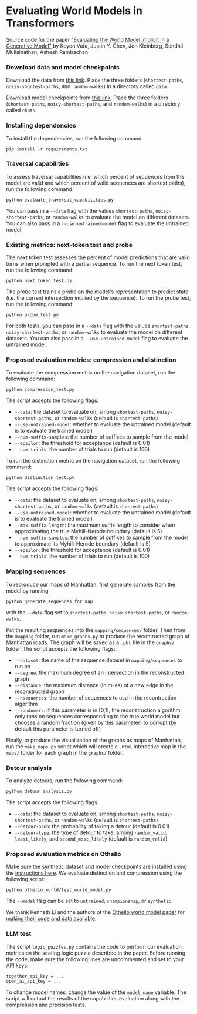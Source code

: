# Evaluating World Models in Transformers
Source code for the paper ["Evaluating the World Model Implicit in a Generative Model"](https://arxiv.org/abs/2406.03689) by Keyon Vafa, Justin Y. Chen, Jon Kleinberg, Sendhil Mullainathan, Ashesh Rambachan

### Download data and model checkpoints
Download the data from [this link](https://drive.google.com/drive/folders/1crGsllw1Ha_6dYkswSQW9kddxmel0D4a?usp=share_link). Place the three folders (`shortest-paths`, `noisy-shortest-paths`, and `random-walks`) in a directory called `data`.

Download model checkpoints from [this link](https://drive.google.com/drive/folders/14Vn1jwi5tZ3K6193-brCZnRBp6SUAcWu?usp=share_link). Place the three folders (`shortest-paths`, `noisy-shortest-paths`, and `random-walks`) in a directory called `ckpts`.

### Installing dependencies
To install the dependencies, run the following command:
```
pip install -r requirements.txt
```

### Traversal capabilities

To assess traversal capabilities (i.e. which percent of sequences from the model are valid and which percent of valid sequences are shortest paths), run the following command:
```
python evaluate_traversal_capabilities.py
```
You can pass in a `--data` flag with the values `shortest-paths`, `noisy-shortest-paths`, or `random-walks` to evaluate the model on different datasets. You can also pass in a `--use-untrained-model` flag to evaluate the untrained model.



### Existing metrics: next-token test and probe

The next token test assesses the percent of model predictions that are valid turns when prompted with a partial sequence. To run the next token test, run the following command:
```
python next_token_test.py
```

The probe test trains a probe on the model's representation to predict state (i.e. the current intersection implied by the sequence). To run the probe test, run the following command:
```
python probe_test.py
```

For both tests, you can pass in a `--data` flag with the values `shortest-paths`, `noisy-shortest-paths`, or `random-walks` to evaluate the model on different datasets. You can also pass in a `--use-untrained-model` flag to evaluate the untrained model.

### Proposed evaluation metrics: compression and distinction
To evaluate the compression metric on the navigation dataset, run the following command:
```
python compression_test.py
```
The script accepts the following flags:
* `--data`: the dataset to evaluate on, among `shortest-paths`, `noisy-shortest-paths`, or `random-walks` (default is `shortest-paths`)
* `--use-untrained-model`: whether to evaluate the untrained model (default is to evaluate the trained model)
* `--num-suffix-samples`: the number of suffixes to sample from the model
* `--epsilon`: the threshold for acceptance (default is 0.01)
* `--num-trials`: the number of trials to run (default is 100)

To run the distinction metric on the navigation dataset, run the following command:
```
python distinction_test.py
```
The script accepts the following flags:
* `--data`: the dataset to evaluate on, among `shortest-paths`, `noisy-shortest-paths`, or `random-walks` (default is `shortest-paths`)
* `--use-untrained-model`: whether to evaluate the untrained model (default is to evaluate the trained model)
* `--max-suffix-length`: the maximum suffix length to consider when approximating the true Myhill-Nerode boundary (default is 5)
* `--num-suffix-samples`: the number of suffixes to sample from the model to approximate its Myhill-Nerode boundary (default is 5)
* `--epsilon`: the threshold for acceptance (default is 0.01)
* `--num-trials`: the number of trials to run (default is 100)

### Mapping sequences
To reproduce our maps of Manhattan, first generate samples from the model by running
```
python generate_sequences_for_map
```
with the `--data` flag set to `shortest-paths`, `noisy-shortest-paths`, or `random-walks`.

Put the resulting sequences into the `mapping/sequences/` folder. Then from the `mapping` folder, run `make_graphs.py` to produce the recontructed graph of Manhattan roads. The graph will be saved as a `.pkl` file in the `graphs/` folder. The script accepts the following flags:
* `--dataset`: the name of the sequence dataset in `mapping/sequences` to run on
* `--degree`: the maximum degree of an intersection in the reconstructed graph
* `--distance`: the maximum distance (in miles) of a new edge in the reconstructed graph
* `--nsequences`: the number of sequences to use in the recontruction algorithm
* `--randomerr`: if this parameter is in [0,1], the reconstruction algorithm only runs on sequences corresponnding to the true world model but chooses a random fraction (given by this parameter) to corrupt (by default this parameter is turned off)

Finally, to produce the visualization of the graphs as maps of Manhattan, run the `make_maps.py` script which will create a `.html` interactive map in the `maps/` folder for each graph in the `graphs/` folder.

### Detour analysis
To analyze detours, run the following command:
```
python detour_analysis.py
```
The script accepts the following flags:
* `--data`: the dataset to evaluate on, among `shortest-paths`, `noisy-shortest-paths`, or `random-walks` (default is `shortest-paths`)
* `--detour-prob`: the probability of taking a detour (default is 0.01)
* `--detour-type`: the type of detour to take, among `random_valid`, `least_likely`, and `second_most_likely` (default is `random_valid`)

### Proposed evaluation metrics on Othello
Make sure the synthetic dataset and model checkpoints are installed using the [instructions here](https://github.com/likenneth/othello_world). We evaluate distinction and compression using the following script:
```
python othello_world/test_world_model.py
```
The `--model` flag can be set to `untrained`, `championship`, or `synthetic`.

We thank Kenneth Li and the authors of the [Othello world model paper](https://arxiv.org/abs/2210.13382) for [making their code and data available](https://github.com/likenneth/othello_world).

### LLM test
The script `logic_puzzles.py` contains the code to perform our evaluation metrics on the seating logic puzzle described in the paper. Before running the code, make sure the following lines are uncommented and set to your API keys:

```
together_api_key = ...
open_ai_api_key = ...
```

To change model names, change the value of the `model_name` variable. The script will output the results of the capabilities evaluation along with the compression and precision tests.
